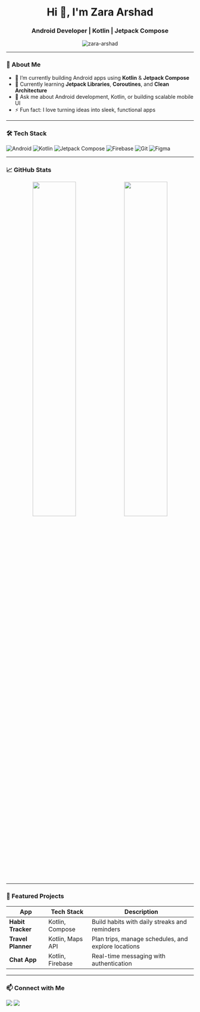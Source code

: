 <h1 align="center">Hi 👋, I'm Zara Arshad</h1>
<h3 align="center">Android Developer | Kotlin | Jetpack Compose</h3>

<p align="center">
  <img src="https://komarev.com/ghpvc/?username=zara-arshad&label=Profile%20views&color=brightgreen" alt="zara-arshad" />
</p>

---

### 🚀 About Me

- 🔭 I’m currently building Android apps using **Kotlin** & **Jetpack Compose**
- 🌱 Currently learning **Jetpack Libraries**, **Coroutines**, and **Clean Architecture**
- 💬 Ask me about Android development, Kotlin, or building scalable mobile UI
- ⚡ Fun fact: I love turning ideas into sleek, functional apps

---

### 🛠️ Tech Stack

![Android](https://img.shields.io/badge/-Android-3DDC84?logo=android&logoColor=white&style=flat)
![Kotlin](https://img.shields.io/badge/-Kotlin-7F52FF?logo=kotlin&logoColor=white&style=flat)
![Jetpack Compose](https://img.shields.io/badge/-Jetpack%20Compose-4285F4?logo=jetpackcompose&logoColor=white&style=flat)
![Firebase](https://img.shields.io/badge/-Firebase-FFCA28?logo=firebase&logoColor=black&style=flat)
![Git](https://img.shields.io/badge/-Git-F05032?logo=git&logoColor=white&style=flat)
![Figma](https://img.shields.io/badge/-Figma-F24E1E?logo=figma&logoColor=white&style=flat)

---

### 📈 GitHub Stats

<p align="center">
  <img src="https://github-readme-stats.vercel.app/api?username=zara-arshad&show_icons=true&theme=radical" width="48%" />
  <img src="https://github-readme-streak-stats.herokuapp.com/?user=zara-arshad&theme=radical" width="48%" />
</p>

---

### 📱 Featured Projects

| App | Tech Stack | Description |
|-----|------------|-------------|
| **Habit Tracker** | Kotlin, Compose | Build habits with daily streaks and reminders |
| **Travel Planner** | Kotlin, Maps API | Plan trips, manage schedules, and explore locations |
| **Chat App** | Kotlin, Firebase | Real-time messaging with authentication |

---

### 📫 Connect with Me

<p align="left">
  <a href="https://linkedin.com/in/zara-arshad" target="_blank"><img src="https://img.shields.io/badge/-LinkedIn-blue?logo=linkedin&logoColor=white" /></a>
  <a href="mailto:zara.dev@gmail.com"><img src="https://img.shields.io/badge/-Gmail-D14836?logo=gmail&logoColor=white" /></a>
</p>
